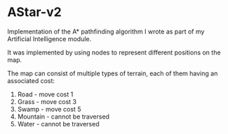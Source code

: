 # AStar-v2

Implementation of the A* pathfinding algorithm I wrote as part of my Artificial Intelligence module. 

It was implemented by using nodes to represent different positions on the map.

The map can consist of multiple types of terrain, each of them having an associated cost:
  1. Road - move cost 1
  2. Grass - move cost 3
  3. Swamp - move cost 5
  4. Mountain - cannot be traversed
  5. Water - cannot be traversed
  
  
